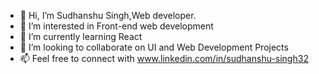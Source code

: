 - 👋 Hi, I’m Sudhanshu Singh,Web developer.
- 👀 I’m interested in Front-end web development
- 🌱 I’m currently learning React
- 💞️ I’m looking to collaborate on UI and Web Development Projects
- 📫 Feel free to connect with www.linkedin.com/in/sudhanshu-singh32

<!---
sudhanshusingh-g/sudhanshusingh-g is a ✨ special ✨ repository because its `README.md` (this file) appears on your GitHub profile.
You can click the Preview link to take a look at your changes.
--->
